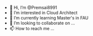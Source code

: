 - 👋 Hi, I’m @Premsai8991
- 👀 I’m interested in Cloud Architect
- 🌱 I’m currently learning Master's in FAU
- 💞️ I’m looking to collaborate on ...
- 📫 How to reach me ...

<!---
Premsai8991/Premsai8991 is a ✨ special ✨ repository because its `README.md` (this file) appears on your GitHub profile.
You can click the Preview link to take a look at your changes.
--->
